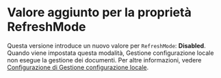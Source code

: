 # Valore aggiunto per la proprietà RefreshMode

Questa versione introduce un nuovo valore per `RefreshMode`: **Disabled**. Quando viene impostata questa modalità, Gestione configurazione locale non esegue la gestione dei documenti. Per altre informazioni, vedere [Configurazione di Gestione configurazione locale](https://msdn.microsoft.com/powershell/dsc/metaconfig).


<!--HONumber=Jul16_HO1-->


